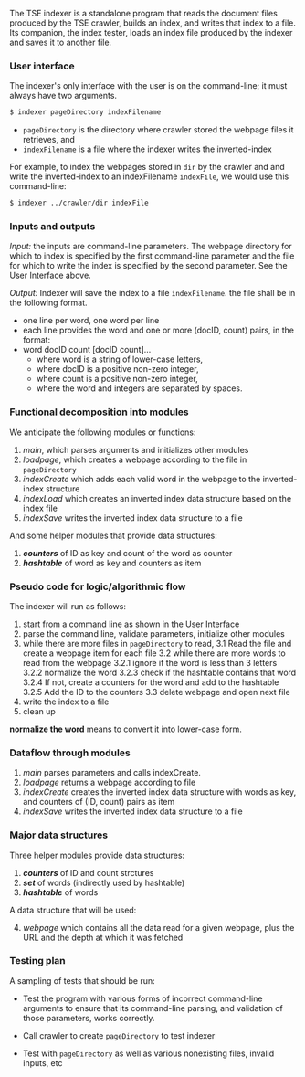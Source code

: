 The TSE indexer is a standalone program that reads the document files produced by the TSE crawler, builds an index, and writes that index to a file. Its companion, the index tester, loads an index file produced by the indexer and saves it to another file.

### User interface

The indexer's only interface with the user is on the command-line; it must always have two arguments.

```bash
$ indexer pageDirectory indexFilename
```

- `pageDirectory` is the directory where crawler stored the webpage files it retrieves, and 
- `indexFilename` is a file where the indexer writes the inverted-index

For example, to index the webpages stored in `dir` by the crawler and and write the inverted-index to an indexFilename `indexFile`, we would use this command-line:

``` bash
$ indexer ../crawler/dir indexFile
```

### Inputs and outputs

*Input:* the inputs are command-line parameters. The webpage directory for which to index is specified by the first command-line parameter and the file for which to write the index is specified by the second parameter. See the User Interface above.

*Output:* Indexer will save the index to a file `indexFilename`. the file shall be in the following format.

 * one line per word, one word per line
 * each line provides the word and one or more (docID, count) pairs, in the format:
 * word docID count [docID count]...
    * where word is a string of lower-case letters,
    * where docID is a positive non-zero integer,
    * where count is a positive non-zero integer,
    * where the word and integers are separated by spaces.


### Functional decomposition into modules

We anticipate the following modules or functions:

 1. *main*, which parses arguments and initializes other modules
 2. *loadpage*, which creates a webpage according to the file in `pageDirectory`
 3. *indexCreate* which adds each valid word in the webpage to the inverted-index structure
 4. *indexLoad* which creates an inverted index data structure based on the index file
 5. *indexSave* writes the inverted index data structure to a file

And some helper modules that provide data structures:

  1. ***counters*** of ID as key and count of the word as counter
  2. ***hashtable*** of word as key and counters as item

### Pseudo code for logic/algorithmic flow

The indexer will run as follows:

1. start from a command line as shown in the User Interface
2. parse the command line, validate parameters, initialize other modules
3. while there are more files in `pageDirectory` to read,
    3.1 Read the file and create a webpage item for each file
    3.2 while there are more words to read from the webpage
        3.2.1 ignore if the word is less than 3 letters
        3.2.2 normalize the word
        3.2.3 check if the hashtable contains that word
        3.2.4 If not, create a counters for the word and add to the hashtable
        3.2.5 Add the ID to the counters
    3.3 delete webpage and open next file
4. write the index to a file
5. clean up


**normalize the word** means to convert it into lower-case form.


### Dataflow through modules

 1. *main* parses parameters and calls indexCreate.
 2. *loadpage* returns a webpage according to file
 3. *indexCreate* creates the inverted index data structure with words as key, and counters of (ID, count) pairs as item
 5. *indexSave* writes the inverted index data structure to a file

### Major data structures

Three helper modules provide data structures:

 1. ***counters*** of ID and count strctures
 2. ***set*** of words (indirectly used by hashtable)
 3. ***hashtable*** of words

A data structure that will be used:

 4. *webpage* which contains all the data read for a given webpage, plus the URL and the depth at which it was fetched

### Testing plan

A sampling of tests that should be run:

-  Test the program with various forms of incorrect command-line arguments to ensure that its command-line parsing, and validation of those parameters, works correctly.

-  Call crawler to create `pageDirectory` to test indexer
-  Test with `pageDirectory` as well as various nonexisting files, invalid inputs, etc

